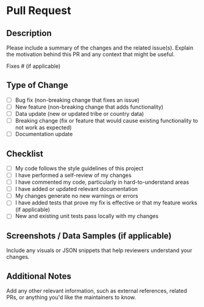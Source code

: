 # Pull Request

## Description

Please include a summary of the changes and the related issue(s). Explain the motivation behind this PR and any context that might be useful.

Fixes # (if applicable)

## Type of Change

- [ ] Bug fix (non-breaking change that fixes an issue)
- [ ] New feature (non-breaking change that adds functionality)
- [ ] Data update (new or updated tribe or country data)
- [ ] Breaking change (fix or feature that would cause existing functionality to not work as expected)
- [ ] Documentation update

## Checklist

- [ ] My code follows the style guidelines of this project
- [ ] I have performed a self-review of my changes
- [ ] I have commented my code, particularly in hard-to-understand areas
- [ ] I have added or updated relevant documentation
- [ ] My changes generate no new warnings or errors
- [ ] I have added tests that prove my fix is effective or that my feature works (if applicable)
- [ ] New and existing unit tests pass locally with my changes

## Screenshots / Data Samples (if applicable)

Include any visuals or JSON snippets that help reviewers understand your changes.

## Additional Notes

Add any other relevant information, such as external references, related PRs, or anything you'd like the maintainers to know.
